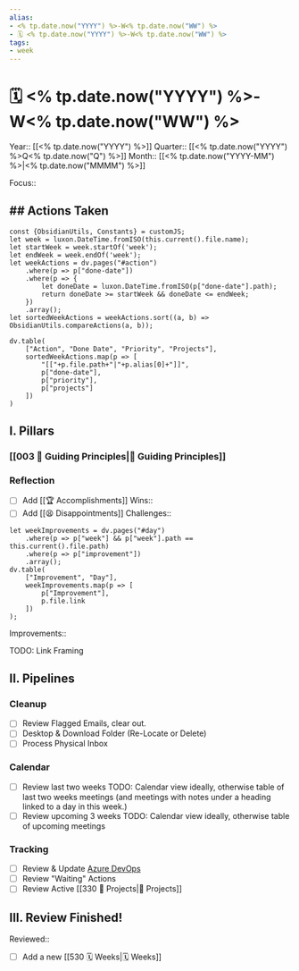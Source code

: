 ```yaml
---
alias:
- <% tp.date.now("YYYY") %>-W<% tp.date.now("WW") %>
- 🗓 <% tp.date.now("YYYY") %>-W<% tp.date.now("WW") %>
tags:
- week
---
```


# 🗓 <% tp.date.now("YYYY") %>-W<% tp.date.now("WW") %>

Year:: [[<% tp.date.now("YYYY") %>]]
Quarter:: [[<% tp.date.now("YYYY") %>Q<% tp.date.now("Q") %>]]
Month:: [[<% tp.date.now("YYYY-MM") %>|<% tp.date.now("MMMM") %>]]

Focus:: 

## ## Actions Taken

```dataviewjs
const {ObsidianUtils, Constants} = customJS;
let week = luxon.DateTime.fromISO(this.current().file.name);
let startWeek = week.startOf('week');
let endWeek = week.endOf('week');
let weekActions = dv.pages("#action")
    .where(p => p["done-date"])
    .where(p => {
        let doneDate = luxon.DateTime.fromISO(p["done-date"].path);
        return doneDate >= startWeek && doneDate <= endWeek;
    })
    .array();
let sortedWeekActions = weekActions.sort((a, b) => ObsidianUtils.compareActions(a, b));

dv.table(
    ["Action", "Done Date", "Priority", "Projects"],
    sortedWeekActions.map(p => [
        "[["+p.file.path+"|"+p.alias[0]+"]]",
        p["done-date"],
        p["priority"],
        p["projects"]
    ])
)
```

## I. Pillars

### [[003 🧭 Guiding Principles|🧭 Guiding Principles]]

### Reflection

- [ ] Add [[🏆 Accomplishments]]
Wins:: 
- [ ] Add [[😫 Disappointments]]
Challenges:: 

```dataviewjs
let weekImprovements = dv.pages("#day")
    .where(p => p["week"] && p["week"].path == this.current().file.path)
    .where(p => p["improvement"])
    .array();
dv.table(
    ["Improvement", "Day"],
    weekImprovements.map(p => [
        p["Improvement"],
        p.file.link
    ])
);
```

Improvements:: 

TODO: Link Framing

## II. Pipelines

### Cleanup

- [ ] Review Flagged Emails, clear out.
- [ ] Desktop & Download Folder (Re-Locate or Delete)
- [ ] Process Physical Inbox

### Calendar

- [ ] Review last two weeks
TODO: Calendar view ideally, otherwise table of last two weeks meetings (and meetings with notes under a heading linked to a day in this week.)
- [ ] Review upcoming 3 weeks
TODO: Calendar view ideally, otherwise table of upcoming meetings

### Tracking

- [ ] Review & Update [Azure DevOps](https://msdata.visualstudio.com/Vienna/_queries/query/127dcf1b-6e50-4bf1-bcbc-75a2dd71ea86/)
- [ ] Review "Waiting" Actions
- [ ] Review Active [[330 🧗 Projects|🧗 Projects]]

## III. Review Finished!
Reviewed:: 
- [ ] Add a new [[530 🗓 Weeks|🗓 Weeks]]
